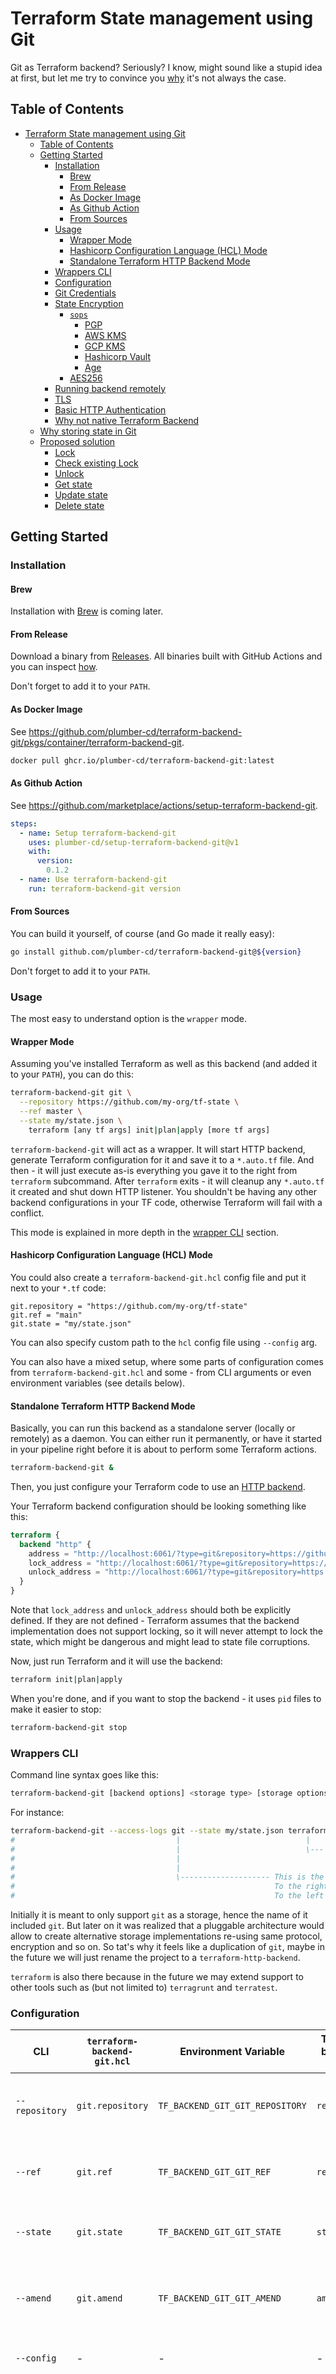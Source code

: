# Terraform State management using Git

Git as Terraform backend? Seriously? I know, might sound like a stupid idea at first, but let me try to convince you [why](#why-storing-state-in-git) it's not always the case.

## Table of Contents

- [Terraform State management using Git](#terraform-state-management-using-git)
  - [Table of Contents](#table-of-contents)
  - [Getting Started](#getting-started)
    - [Installation](#installation)
      - [Brew](#brew)
      - [From Release](#from-release)
      - [As Docker Image](#as-docker-image)
      - [As Github Action](#as-github-action)
      - [From Sources](#from-sources)
    - [Usage](#usage)
      - [Wrapper Mode](#wrapper-mode)
      - [Hashicorp Configuration Language (HCL) Mode](#hashicorp-configuration-language-hcl-mode)
      - [Standalone Terraform HTTP Backend Mode](#standalone-terraform-http-backend-mode)
    - [Wrappers CLI](#wrappers-cli)
    - [Configuration](#configuration)
    - [Git Credentials](#git-credentials)
    - [State Encryption](#state-encryption)
      - [`sops`](#sops)
        - [PGP](#pgp)
        - [AWS KMS](#aws-kms)
        - [GCP KMS](#gcp-kms)
        - [Hashicorp Vault](#hashicorp-vault)
        - [Age](#age)
      - [AES256](#aes256)
    - [Running backend remotely](#running-backend-remotely)
    - [TLS](#tls)
    - [Basic HTTP Authentication](#basic-http-authentication)
    - [Why not native Terraform Backend](#why-not-native-terraform-backend)
  - [Why storing state in Git](#why-storing-state-in-git)
  - [Proposed solution](#proposed-solution)
    - [Lock](#lock)
    - [Check existing Lock](#check-existing-lock)
    - [Unlock](#unlock)
    - [Get state](#get-state)
    - [Update state](#update-state)
    - [Delete state](#delete-state)

## Getting Started

### Installation

#### Brew

Installation with [Brew](https://github.com/plumber-cd/terraform-backend-git/issues/8) is coming later.

#### From Release

Download a binary from [Releases](https://github.com/plumber-cd/terraform-backend-git/releases). All binaries built with GitHub Actions and you can inspect [how](.github/workflows/release.yml).

Don't forget to add it to your `PATH`.

#### As Docker Image

See <https://github.com/plumber-cd/terraform-backend-git/pkgs/container/terraform-backend-git>.

```bash
docker pull ghcr.io/plumber-cd/terraform-backend-git:latest
```

#### As Github Action

See <https://github.com/marketplace/actions/setup-terraform-backend-git>.

```yaml
steps:
  - name: Setup terraform-backend-git
    uses: plumber-cd/setup-terraform-backend-git@v1
    with:
      version:
        0.1.2
  - name: Use terraform-backend-git
    run: terraform-backend-git version
```

#### From Sources

You can build it yourself, of course (and Go made it really easy):

```bash
go install github.com/plumber-cd/terraform-backend-git@${version}
```

Don't forget to add it to your `PATH`.

### Usage

The most easy to understand option is the `wrapper` mode.

#### Wrapper Mode

Assuming you've installed Terraform as well as this backend (and added it to your `PATH`), you can do this:

```bash
terraform-backend-git git \
  --repository https://github.com/my-org/tf-state \
  --ref master \
  --state my/state.json \
    terraform [any tf args] init|plan|apply [more tf args]
```

`terraform-backend-git` will act as a wrapper. It will start HTTP backend, generate Terraform configuration for it and save it to a `*.auto.tf` file. And then - it will just execute as-is everything you gave it to the right from `terraform` subcommand. After `terraform` exits - it will cleanup any `*.auto.tf` it created and shut down HTTP listener. You shouldn't be having any other backend configurations in your TF code, otherwise Terraform will fail with a conflict.

This mode is explained in more depth in the [wrapper CLI](#wrappers-cli) section.

#### Hashicorp Configuration Language (HCL) Mode

You could also create a `terraform-backend-git.hcl` config file and put it next to your `*.tf` code:

```hcl
git.repository = "https://github.com/my-org/tf-state"
git.ref = "main"
git.state = "my/state.json"
```

You can also specify custom path to the `hcl` config file using `--config` arg.

You can also have a mixed setup, where some parts of configuration comes from `terraform-backend-git.hcl` and some - from CLI arguments or even environment variables (see details below).

#### Standalone Terraform HTTP Backend Mode

Basically, you can run this backend as a standalone server (locally or remotely) as a daemon. You can either run it permanently, or have it started in your pipeline right before it is about to perform some Terraform actions.

```bash
terraform-backend-git &
```

Then, you just configure your Terraform code to use an [HTTP backend](https://www.terraform.io/docs/language/settings/backends/http.html).

Your Terraform backend configuration should be looking something like this:

```terraform
terraform {
  backend "http" {
    address = "http://localhost:6061/?type=git&repository=https://github.com/my-org/tf-state&ref=master&state=my/state.json"
    lock_address = "http://localhost:6061/?type=git&repository=https://github.com/my-org/tf-state&ref=master&state=my/state.json"
    unlock_address = "http://localhost:6061/?type=git&repository=https://github.com/my-org/tf-state&ref=master&state=my/state.json"
  }
}
```

Note that `lock_address` and `unlock_address` should both be explicitly defined. If they are not defined - Terraform assumes that the backend implementation does not support locking, so it will never attempt to lock the state, which might be dangerous and might lead to state file corruptions.

Now, just run Terraform and it will use the backend:

```bash
terraform init|plan|apply
```

When you're done, and if you want to stop the backend - it uses `pid` files to make it easier to stop:

```bash
terraform-backend-git stop
```

### Wrappers CLI

Command line syntax goes like this:

```bash
terraform-backend-git [backend options] <storage type> [storage options] <program> [any sub-process arguments]
```

For instance:

```bash
terraform-backend-git --access-logs git --state my/state.json terraform -detailed-exitcode -out=plan.out
#                                    |                            |
#                                    |                            \--- This is the program to run when HTTP backend is ready.
#                                    |                                 Everything to the right are as-is arguments to that program.
#                                    |
#                                    \-------------------- This is the name of the storage type to use.
#                                                          To the right are the arguments to control that storage settings.
#                                                          To the left are the arguments to control global backend settings.
```

Initially it is meant to only support `git` as a storage, hence the name of it included `git`. But later on it was realized that a pluggable architecture would allow to create alternative storage implementations re-using same protocol, encryption and so on. So tat's why it feels like a duplication of `git`, maybe in the future we will just rename the project to a `terraform-http-backend`.

`terraform` is also there because in the future we may extend support to other tools such as (but not limited to) `terragrunt` and `terratest`.

### Configuration

CLI | `terraform-backend-git.hcl` | Environment Variable | TF HTTP backend config | Description
--- | --- | --- | --- | ---
`--repository` | `git.repository` | `TF_BACKEND_GIT_GIT_REPOSITORY` |`repository` | Required; Which repository to use for storing TF state?
`--ref` | `git.ref` | `TF_BACKEND_GIT_GIT_REF` |`ref` | Optional; Which branch to use in that `repository`? Default: `master`.
`--state` | `git.state` | `TF_BACKEND_GIT_GIT_STATE` | `state` | Required; Path to the state file in that `repository`.
`--amend` | `git.amend` | `TF_BACKEND_GIT_GIT_AMEND` | `amend` | Optional; whether to use git amend + force push to update state file.
`--config` | - | - | - | Optional; Path to the `hcl` config file.
`--address` | `address` | `TF_BACKEND_GIT_ADDRESS` | - | Optional; Local binding address and port to listen for HTTP requests. Only change the port, **do not change the address to `0.0.0.0` before you read [Running backend remotely](#running-backend-remotely)**. Default: `127.0.0.1:6061`.
`--access-logs` | `accessLogs` | `TF_BACKEND_GIT_ACCESSLOGS` | - | Optional; Set to `true` to enable HTTP access logs on backend. Default: `false`.

### Git Credentials

Both HTTP and SSH protocols are supported. As of now, any sensitive configuration is only supported via environment variables.

Variable | Description
--- | ---
`GIT_USERNAME` | Specify username for Git, only required for HTTP protocol.
`GIT_PASSWORD`/`GITHUB_TOKEN` | Git password or token for HTTP protocol. In case of token you still have to specify `GIT_USERNAME`.
`SSH_AUTH_SOCK` | `ssh-agent` socket.
`SSH_PRIVATE_KEY` | Path to SSH key for Git access.
`StrictHostKeyChecking` | Optional; If set to `no`, will not require strict host key checking. Somewhat more secure way of using Git in automation is to use `ssh -T -oStrictHostKeyChecking=accept-new git@github.com` before starting any automation.

Backend will determine which protocol you are using based on the `repository` URL.

For SSH, it will see if `ssh-agent` is running by looking into `SSH_AUTH_SOCK` variable, and if not - it will need a private key. It will try to use `~/.ssh/id_rsa` unless you explicitly specify a different path via `SSH_PRIVATE_KEY`.

Unfortunately `go-git` will not mimic real Git client and will not automatically pickup credentials from the environment, so this custom credentials resolver chain has been implemented since I'm lazy to research the "right" original Git client approach. It is recommended to use Git Credentials Helpers (aka `ASKPASS`).

### State Encryption

To enable encryption set the env var `TF_BACKEND_HTTP_ENCRYPTION_PROVIDER` to one of the following values:

- `sops`
- `aes`

We are using [`sops`](https://github.com/mozilla/sops) as encryption abstraction. `sops` supports many different encryption backends, but unfortunately it does not provide one stop API for all of them, so on our side we should define configuration and create binding for each. At the moment, we have following bindings for `sops` backends:

- PGP
- AWS KMS
- GCP KMS
- Hashicorp Vault

Before we integrated with `sops` - we had a basic AES256 encryption via static passphrase. It is no longer recommended, although might be useful in some limited scenarios. Basic AES256 encryption is using one shared key, and it encrypts entire JSON state file that it can no longer be read as JSON. `sops` supports various encryption-as-service providers such as AWS KMS and Hashicorp Vault Transit - meaning encryption can be safely performed without revealing private key to the encryption clients. That means keys can be easily rotated, access can be easily revoked and generally it dramatically reduces chances of the key leaks.

#### `sops`

`sops` supports [Shamir's Secret Sharing](https://github.com/mozilla/sops#214key-groups). You can configure multiple backends at once - each will be used to encrypt a part of the key. You can set `TF_BACKEND_HTTP_SOPS_SHAMIR_THRESHOLD` if you want to use a specific threshold - by default, all keys used for encryption will be required for decryption.

##### PGP

Use `TF_BACKEND_HTTP_SOPS_PGP_FP` to provide a comma separated PGP key fingerprints. Keys must be added to a local `gpg` in order to encrypt. Private part of the key must be present in order for decrypt.

##### AWS KMS

Use `TF_BACKEND_HTTP_SOPS_AWS_KMS_ARNS` to provide a comma separated list of KMS ARNs. AWS SDK will use standard [credentials provider chain](https://docs.aws.amazon.com/sdk-for-go/api/aws/credentials/) in order to automatically discover local credentials in standard `AWS_*` environment variables or `~/.aws`. You can optionally use `TF_BACKEND_HTTP_SOPS_AWS_PROFILE` to point it to a specific shared profile. You can also provide additional KMS encryption context using `TF_BACKEND_HTTP_SOPS_AWS_KMS_CONTEXT` - it is a comma separated list of `key=value` pairs.

##### GCP KMS

Use `TF_BACKEND_HTTP_SOPS_GCP_KMS_KEYS` to provide a comma separated list of GCP KMS IDs. Read [Encrypting using GCP KMS](https://github.com/getsops/sops#encrypting-using-gcp-kms) for further details.

##### Hashicorp Vault

Use `TF_BACKEND_HTTP_SOPS_HC_VAULT_URIS` to point it to the Vault Transit keys. It is a comma separated list of URLs in a form of `${VAULT_ADDR}/v1/transit/keys/key`, where `transit` is a name of Vault Transit mount and `key` is the name of the key in that mount. Under the hood Vault SDK is using standard credentials resolver to automatically discover Vault credentials in the environment, meaning you can either use `vault login` or set `VAULT_TOKEN` environment variable.

##### Age

Use `TF_BACKEND_HTTP_SOPS_AGE_RECIPIENTS` to provide a comma separated list of age public keys. Ensure that corresponding private key is located in `keys.txt` in a `sops` subdirectory of your user configuration directory. Read [Encrypting using age](https://github.com/getsops/sops#encrypting-using-age) for further details.

#### AES256

To enable state encryption, you can use `TF_BACKEND_HTTP_ENCRYPTION_PASSPHRASE` environment variable to set a passphrase. Backend will encrypt and decrypt (using AES256, server-side) all state files transparently before storing them in Git. If it fails to decrypt the file obtained from Git, it will assume encryption was not previously enabled and return it as-is. Note this doesn't encrypt the traffic at REST, as Terraform doesn't support any sort of encryption for HTTP backend. Traffic between Terraform and this backend stays unencrypted at all times.

### Running backend remotely

This can be done, as previously mentioned, but it is not recommended. Although latest versions of this backend do support TLS in-transit encryption as well as at-rest encryption via `sops` - it still doesn't support authentication beyond very basic HTTP auth with a single shared password. Exposed backend will not give much flexibility in terms of the user access control, so it isn't really secure.

It is hard to tell at the moment where feature requests from users and my own use cases will take this project next, bur originally it was designed to be a local-only thing. Once backends in Terraform [can be pluggable gRPC components](https://github.com/hashicorp/terraform/issues/5877), this backend was planned to be converted to a normal gRPC plugin and HTTP support was planned to be removed. Basically, the idea was to use HTTP until gRCP for backend implementations were not available.

You may probably get creative and use something like Istio or maybe Keycloack to add external layer of encryption, authentication and authorization.

If you are absolutely sure you want to run this backend in remote standalone mode - you need to run it with `--address=:6061` argument so the backend will bind to `0.0.0.0` and become remotely accessible, otherwise - it will only listen on `127.0.0.1`.

### TLS

You can set `TF_BACKEND_GIT_HTTPS_CERT` and `TF_BACKEND_GIT_HTTPS_KEY` pointing to your cert and a key files. This will make HTTP backend to start in TLS mode. If you are using self-signed certificate - you can also set `TF_BACKEND_GIT_HTTPS_SKIP_VERIFICATION=true` in a wrapper mode and that will enable `skip_cert_verification` in the terraform config (or configure it yourself for standalone mode).

### Basic HTTP Authentication

You can use `TF_BACKEND_GIT_HTTP_USERNAME` and `TF_BACKEND_GIT_HTTP_PASSWORD` environment variables to add an extra layer of protection. In `wrapper` mode, same environment variables will be used to render `*.auto.tf` config for Terraform, but if you are using backend in standalone mode - you will have to tell these credentials to the Terraform explicitly:

```terraform
terraform {
  backend "http" {
    ...
    username = "user"
    password = "pswd"
  }
}
```

Note that if either username or password changes - Terraform will consider this as a backend configuration change and will want to ask you to migrate the state. Since backend will not be accepting old credentials anymore - it will fail to `init` (can't read the "old" state). Consider running `init -reconfigure` or deleting your local `.terraform/terraform.tfstate` file to fix this issue.

### Why not native Terraform Backend

Unfortunately, Terraform Backends is not pluggable like Providers are, see <https://github.com/hashicorp/terraform/issues/5877>.

Due to this, I couldn't make a proper native Terraform backend implementation for Git, it should have been implemented and added to <https://github.com/hashicorp/terraform> code base. There is an open ticket to do it <https://github.com/hashicorp/terraform/issues/24603>, but it is unclear when this would happen ([if it will at all](https://github.com/hashicorp/terraform/issues/24603#issuecomment-613533258)). That said I figured this HTTP backend implementation might be useful for the time being.

## Why storing state in Git

So you must be wondering why is that I think storing Terraform state in Git might be such a wonderful idea.

There is one particular chicken-egg problem that I ran into again, and again, and again. As I tend to manage ALL my infrastructure with code (and usually it's Terraform) - among the supported backend types none would exist before I create it. With code. Starting to feel the problem?

Backend types that use managed object storages (like `s3`) having the least amount of dependencies (i.e. they require no VPC), so before creating this backend - that's what I was usually using. But even then the chicken-egg issue is still there - you'd need a bucket itself, probably some replication config, encryption, IAM... And then there's also DynamoDB for locking. Usually I'd express that in TF code and just apply it locally for the first time (bootstrap). And then I will manually push that state to newly created bucket. What if I want to automate AWS account creation with Terraform too? To make it fully automated, which is totally doable, it would require some amount of custom glue... And that glue cannot be packaged as a Terraform module.

And then what if I want to go multi-cloud? Well, then I either store my GCP and Azure state in AWS, or I use 3 different state storages. Which would complicate my pipelines and make things less portable overall.

To throw even more shit on the fan - I also use Terraform to manage my Git repositories (with GitHub provider). It's an infrastructure too, after all. With proper structure and layers of abstractions - my Terraform code alone may easily go over 10 repositories for even smallest projects, and managing repositories should not be a burden. I want every single repository to be unified and configured in the same way, i.e. access, protected branches, merging policies etc.

And then - think about other people who doesn't even have infrastructure (or access). They might want to use Terraform for something completely irrelevant to the infrastructure, as there are hundreds of [providers](https://www.terraform.io/docs/providers/index.html) out there. What if they need to store TF state and just not ready to get into infra/pipelines management business?

Often when I start a new project, I myself - don't have any infrastructure for it yet. I don't even have an AWS account yet. I just want to create a few initial repositories to start working on it. And then my choice as to the state management is usually limited to a local state, and then I'd have to commit that state manually to git. It's fine when I'm alone, but as soon as multiple people involved - it gets complicated (things like manually "locking" the state via chat, fancy PR merging rules etc). And remember - we don't even have any infra yet, so forget about CD and pipelines for now.

Of course - there's Terraform Cloud, which is basically exists to address that exact problem (among many other). It provides state management as a service. A great product which I absolutely love, but honestly for a small projects, that doesn't need (yet?) any of that complex logic and fancy pipelines - sounds like an expensive overkill. I just remote state management with locking, that's all. Besides, what if that project is a PoC that is not even guaranteed to stay alive for a long time? What if the nature of the project is actually a Terraform proof of concept with a simple goal to sell developers on using it? If no one knows for sure yet if they even need Terraform - no one will buy commercial version of it for sure. I had to wear a hat of a Terraform proponent and a pioneer multiple times during my career, and all of this usually was a huge barrier and an obstacle for me to even establish initial conversations about Terraform. Terraform state migrations are a piece of cake so we can take care of that much later, when we actually need it.

One day I realized something really simple. If I'm pushing my Terraform state to git anyway (initially during bootstrap) - why not just fully embrace that concept and just do it right? Why not split the state from the code, create a separated isolated Git repository for it, and use it transparently to the Terraform user? Why not, basically, make Git a backend storage for a real Terraform backend?

Even if I don't have any infra yet - I surely do have some git server. I do have some repositories somewhere to share the code, right? It might be some public cloud service like GitHub/GitLab/Bitbucket/etc, or maybe it's a service within my Org that already existed on-prem.

## Proposed solution

Below is a proposal as to how a native Git backend implementation would look like in Terraform. HTTP backend implementation in this repository, basically, implements this proposal.

Consider a separate Git repository designated just for the Terraform state files. It is used as a backend, i.e. the fact it's a git repository is hidden from the user and considered an implementation detail. That means user scenarios doesn't really involve interacting with Git repository using Git clients.

Git server access configuration would define who have access to manage the state, i.e. users will still need their Git credentials. State files can also be encrypted in Git at rest.

The backend configuration might be looking something like this:

```terraform
terraform {
  backend "git" {
    repository = "https://github.com/my-org/tf-state?ref=main"
    file = "path/to/state.json"
  }
}
```

State locking would be based on branches, as creating a new branch is atomic operation.

To acquire a lock - it would mean to push a branch named `locks/${file}`. The branch would need to have a file `${file}.lock` added and committed to it with a standard Terraform locking metadata in it. If pushing the branch fails with error saying that fast forward push is not possible - that would mean something else already acquired the lock. To check if the state currently locked - would mean to check if the branch currently exists remotely. To read the information about the current lock - would mean to pull that branch and read the `${file}.lock`. To unlock - would mean to simply delete that remote branch.

This implementation proposal for the state locking might sound little weird, but keep in mind that the aim was to avoid complex Git scenarios that would involve merging and conflict solving. This proposal is trying to keep local Git working tree fast-forwardable at all times. As Git repository for state files is not really meant to be used by people directly at all, so it should be fine if we diverge a little from Git common best practices here.

To visualize and make it easier to understand, below is how the TF scenarios would translate into the command line:

### Lock

```bash
# Checkout current ref requested by user and cleanup any leftovers
git reset --hard
git checkout ${ref}
git branch -D locks/${file}
# Pull latest remote state
git pull origin ${ref}
# Start a new locking branch
git checkout -b locks/${file}
# Save lock metadata
echo ${lock} > ${file}.lock
git add ${file}.lock
git commit -m "Lock ${file}"
git push origin locks/${file}
# If push failed saying that fast forward is not possible - something else had it already locked
```

### Check existing Lock

```bash
# Checkout current ref requested by user and cleanup any leftovers
git reset --hard
git checkout ${ref}
git branch -D locks/${file}
# Fetch locks
git fetch origin refs/heads/locks/*:refs/remotes/origin/locks/*
# Checkout the lock branch, if it fails - it wasn't locked
git checkout locks/${file}
# Check if it was locked by me
cat ${file}.lock
```

### Unlock

```bash
# First - use routine from above to check that it is currently locked and the lock author is me.
# Then - it's a matter of deleting the lock branch remotely
git push origin --delete locks/${file}
```

### Get state

```bash
# Checkout current ref requested by user and cleanup any leftovers
git reset --hard
git checkout ${ref}
# Pull latest
git pull origin ${ref}
# Read state
cat ${file}
```

### Update state

```bash
# First - use routine from above to check that it is currently locked and the lock author is me.
# Then - checkout current ref requested by user and cleanup any leftovers
git reset --hard
git checkout ${ref}
# Pull latest
git pull origin ${ref}
# Save state
echo ${state} > ${file}
git add ${file}
git commit -m "Update ${file}"
git push origin ${ref}
```

### Delete state

```bash
# First - use routine from above to check that it is currently locked and the lock author is me.
# Then - checkout current ref requested by user and cleanup any leftovers
git reset --hard
git checkout ${ref}
# Pull latest
git pull origin ${ref}
# Delete state
git rm -f ${file}
git commit -m "Delete ${file}"
git push origin ${ref}
```
